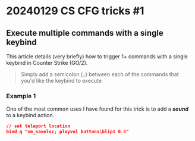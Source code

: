 # 20240129 CS CFG tricks #1

## Execute multiple commands with a single keybind

This article details (very briefly) how to trigger 1+ commands with a single keybind in Counter Strike (GO/2).

> Simply add a semicolon (`;`) between each of the commands that you'd like the keybind to execute

### Example 1

One of the most common uses I have found for this trick is to add a ***sound*** to a keybind action.

```json
// set teleport location
bind q "sm_saveloc; playvol buttons\blip1 0.5"
```
